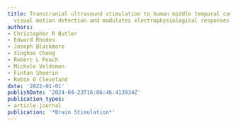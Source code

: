 ```yaml
---
title: Transcranial ultrasound stimulation to human middle temporal complex improves
  visual motion detection and modulates electrophysiological responses
authors:
- Christopher R Butler
- Edward Rhodes
- Joseph Blackmore
- Xinghao Cheng
- Robert L Peach
- Michele Veldsman
- Fintan Sheerin
- Robin O Cleveland
date: '2022-01-01'
publishDate: '2024-04-23T16:06:46.413934Z'
publication_types:
- article-journal
publication: '*Brain Stimulation*'
---
```

